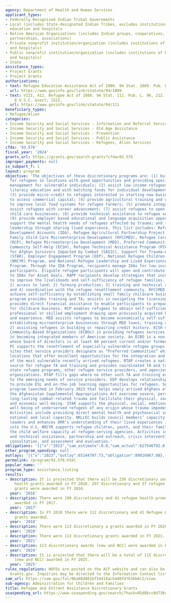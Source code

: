 ```yaml
---
agency: Department of Health and Human Services
applicant_types:
- Federally Recognized Indian Tribal Governments
- Local (includes State-designated Indian Tribes, excludes institutions of higher
  education and hospitals
- Native American Organizations (includes Indian groups, cooperatives, corporations,
  partnerships, associations)
- Private nonprofit institution/organization (includes institutions of higher education
  and hospitals)
- Public nonprofit institution/organization (includes institutions of higher education
  and hospitals)
- State
assistance_types:
- Project Grants
- Project Grants
authorizations:
- text: Refugee Education Assistance Act of 1980. 94 Stat. 1809. Pub. L. 96, 422.
  url: https://www.govinfo.gov/link/statute/94/1809
- text: VIII, 412, Refugee Act of 1980. 94 Stat. 111. Pub. L. 96, 212. Chapter 12,
    8 U.S.C. &sect; 1522.
  url: https://www.govinfo.gov/link/statute/94/111
beneficiary_types:
- Refugee/Alien
categories:
- Income Security and Social Services - Information and Referral Services
- Income Security and Social Services - Old Age Assistance
- Income Security and Social Services - Prevention
- Income Security and Social Services - Public Assistance
- Income Security and Social Services - Refugees, Alien Services
cfda: '93.576'
fiscal_year: '2024'
grants_url: https://grants.gov/search-grants?cfda=93.576
improper_payments: null
is_subpart_f: 1
layout: program
objective: 'The objectives of these discretionary programs are: (1) build capacity
  for refugees in locations with good opportunities and providing specialized case
  management for vulnerable individuals; (2) assist low-income refugees through financial
  literacy education and with matching funds for individual development accounts ;
  (3) provide micro-credit to refugees interested in starting new businesses but unable
  to access commercial capital; (4) provide agricultural training and opportunities
  to improve local food systems for refugee farmers; (5) promote integration; (6)
  assist refugees with career advancement; (7) assist refugees to open family based
  child care businesses; (8) provide technical assistance to refugee service providers;
  (9) provide employer based educational and language acquisition opportunities; (10)
  support the mental health needs of refugees affected by trauma; and (11) build refugee
  leadership through sharing lived experience. This list includes: Refugee Individual
  Development Accounts (IDA), Refugee Agricultural Partnership Project (RAPP), Refugee
  Family Child Care Microenterprise Development (RFCCMED), Refugee Career Pathways
  (RCP), Refugee Microenterprise Development (MED), Preferred Communities (PC), Ethnic
  Community Self-Help (ECSH), Refugee Technical Assistance Program (RTAP), Services
  for Afghan Survivors Impacted by Combat (SASIC), Support for Trauma-Affected Refugees
  (STAR), Employer Engagement Program (EEP), National Refugee Children and Youth Resilience
  (NRCYR) Program, and National Refugee Leadership and Lived Experience Council (NRLLEC)
  Program. Through the IDA Program, recipients manage IDAs for low-income refugee
  participants. Eligible refugee participants will open and contribute systematically
  to IDAs for Asset Goals. RAPP recipients develop strategies that incorporate agriculture
  to improve the livelihoods and self-sufficiency of refugee families. RAPP provides:
  1) access to land; 2) farming production; 3) training and technical assistance (TA);
  and 4) coordination with the refugee resettlement community. RFCCMED helps refugees
  achieve self-sufficiency by establishing small family childcare businesses. The
  program provides training and TA; assists in navigating the licensing process; and
  provides direct financial assistance to enable participants to prepare their homes
  for childcare business. RCP enables refugees to obtain self-sufficiency and secure
  professional or skilled employment drawing upon previously acquired knowledge, skills,
  and experience. MED assists refugees to become economically self-sufficient by 1)
  establishing microenterprise businesses through MED loans, training and TA, and
  2) assisting refugees in building or repairing credit history. ECSH supports Ethnic
  Community-Based Organizations (ECBOs) in providing refugees services to assist them
  in becoming integrated members of American society. An ECBO is a non-profit organization
  whose board of directors is at least 60 percent current and/or former refugees.
  PC supports the resettlement of especially vulnerable refugee groups at resettlement
  sites that service providers designate as “Preferred Communities” which refers to
  locations that offer excellent opportunities for the integration and resettlement
  of the most vulnerable recently arrived refugees. RTAP creates a national one-stop
  source for refugee TA and training and provides coordinated TA and training to ORR-funded
  state refugee programs, other refugee service providers, and agencies and community
  organizations. RTAP fills gaps where no other such TA and training exist and responds
  to the emerging needs of service providers. EEP develops relationships with employers
  to provide ESL and on-the-job learning opportunities for refugees. SASIC is a one-time
  program launched in February 2023 that helps newly arrived Afghans eligible under
  the Afghanistan Supplemental Appropriations Act overcome severe, pervasive, and
  long-lasting combat-related trauma and facilitate their physical, social, emotional,
  and economic well-being. STAR supports the physical, social, emotional, and economic
  well-being of underserved refugees of any origin whose trauma impedes their integration.
  Activities include providing direct mental health and psychosocial support and building
  national and local capacity. NRLLEC builds council members’ capacity to serve as
  leaders and enhances ORR’s understanding of their lived experiences integrating
  into the U.S. NRCYR supports refugee children, youth, and their families by expanding
  the child welfare capacity at refugee-serving agencies. Activities include training
  and technical assistance, partnership and outreach, crisis intervention and case
  consultation, and assessment and evaluation.'
obligations: '[{"x":"2023","sam_estimate":0.0,"sam_actual":627546792.0,"usa_spending_actual":619364554.87},{"x":"2024","sam_estimate":0.0,"sam_actual":279493005.0,"usa_spending_actual":-1.66},{"x":"2025","sam_estimate":0.0,"sam_actual":292984557.0,"usa_spending_actual":-1131278.98}]'
other_program_spending: null
outlays: '[{"x":"2023","outlay":65144797.73,"obligation":89816067.98},{"x":"2024","outlay":4710822.01,"obligation":3721614.0},{"x":"2025","outlay":254366358.06,"obligation":-1131179.98}]'
permalink: /program/93.576.html
popular_name: ''
program_type: assistance_listing
results:
- description: It is projected that there will be 256 discretionary and 38 refugee
    health grants awarded in FY 2016. 297 discretionary and 37 refugee health promotion
    grants were awarded in FY 2016.
  year: '2016'
- description: There were 190 discretionary and 41 refugee health promotion grants
    awarded in FY 2017.
  year: '2017'
- description: In FY 2018 there were 112 discretionary and 41 Refugee Health Promotion
    grants awarded.
  year: '2018'
- description: There were 113 discretionary a grants awarded in FY 2020.
  year: '2020'
- description: There were 113 discretionary grants awarded in FY 2021.
  year: '2021'
- description: 113 discretionary awards (new and NCC) were awarded in FY 2024.
  year: '2024'
- description: It is projected that there will be a total of 115 discretionary awards
    (new and NCC) awarded in FY 2025.
  year: '2025'
rules_regulations: NOFOs are posted on the ACF website and can also be accessed through
  Grants.gov. Inquiries may be directed to the Information Contact listed below.
sam_url: https://sam.gov/fal/0ba88d801bf54418acb4d0fd763bb6c2/view
sub-agency: Administration for Children and Families
title: Refugee and Entrant Assistance Discretionary Grants
usaspending_url: https://www.usaspending.gov/search/?hash=05d8bcc0d736c8953ef027cca4967f87
---
```

